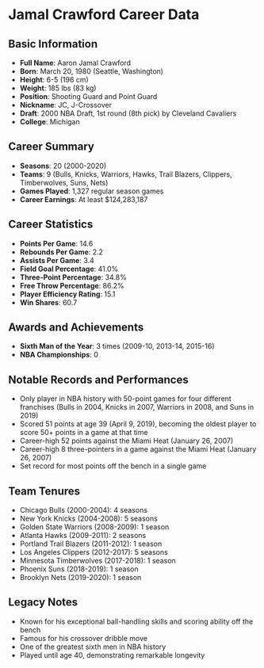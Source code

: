 # Jamal Crawford Career Data

## Basic Information
- **Full Name**: Aaron Jamal Crawford
- **Born**: March 20, 1980 (Seattle, Washington)
- **Height**: 6-5 (196 cm)
- **Weight**: 185 lbs (83 kg)
- **Position**: Shooting Guard and Point Guard
- **Nickname**: JC, J-Crossover
- **Draft**: 2000 NBA Draft, 1st round (8th pick) by Cleveland Cavaliers
- **College**: Michigan

## Career Summary
- **Seasons**: 20 (2000-2020)
- **Teams**: 9 (Bulls, Knicks, Warriors, Hawks, Trail Blazers, Clippers, Timberwolves, Suns, Nets)
- **Games Played**: 1,327 regular season games
- **Career Earnings**: At least $124,283,187

## Career Statistics
- **Points Per Game**: 14.6
- **Rebounds Per Game**: 2.2
- **Assists Per Game**: 3.4
- **Field Goal Percentage**: 41.0%
- **Three-Point Percentage**: 34.8%
- **Free Throw Percentage**: 86.2%
- **Player Efficiency Rating**: 15.1
- **Win Shares**: 60.7

## Awards and Achievements
- **Sixth Man of the Year**: 3 times (2009-10, 2013-14, 2015-16)
- **NBA Championships**: 0

## Notable Records and Performances
- Only player in NBA history with 50-point games for four different franchises (Bulls in 2004, Knicks in 2007, Warriors in 2008, and Suns in 2019)
- Scored 51 points at age 39 (April 9, 2019), becoming the oldest player to score 50+ points in a game at that time
- Career-high 52 points against the Miami Heat (January 26, 2007)
- Career-high 8 three-pointers in a game against the Miami Heat (January 26, 2007)
- Set record for most points off the bench in a single game

## Team Tenures
- Chicago Bulls (2000-2004): 4 seasons
- New York Knicks (2004-2008): 5 seasons
- Golden State Warriors (2008-2009): 1 season
- Atlanta Hawks (2009-2011): 2 seasons
- Portland Trail Blazers (2011-2012): 1 season
- Los Angeles Clippers (2012-2017): 5 seasons
- Minnesota Timberwolves (2017-2018): 1 season
- Phoenix Suns (2018-2019): 1 season
- Brooklyn Nets (2019-2020): 1 season

## Legacy Notes
- Known for his exceptional ball-handling skills and scoring ability off the bench
- Famous for his crossover dribble move
- One of the greatest sixth men in NBA history
- Played until age 40, demonstrating remarkable longevity

